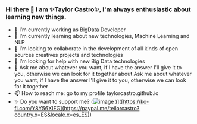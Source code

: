 ### Hi there 👋 I am ✨Taylor Castro✨, I'm always enthusiastic about learning new things.
- 🔭 I’m currently working as BigData Developer
- 🌱 I’m currently learning about new technologies, Machine Learning and NLP
- 👯 I’m looking to collaborate in the development of all kinds of open sources creatives projects and technologies
- 🤔 I’m looking for help with new Big Data technologies
- 💬 Ask me about whatever you want, if I have the answer I'll give it to you, otherwise we can look for it together about Ask me about whatever you want, if I have the       answer I'll give it to you, otherwise we can look for it together
- 📫 How to reach me: go to my profile taylorcastro.github.io 
- ✨ Do you want to support me? (![image](https://user-images.githubusercontent.com/32879795/209843030-407f733e-75fb-4f94-8378-5088f94877a3.png)
)]([https://ko-fi.com/Y8Y56XIFG](https://paypal.me/teilorcastro?country.x=ES&locale.x=es_ES))
